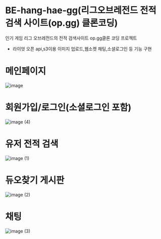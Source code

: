 # BE-hang-hae-gg(리그오브레전드 전적 검색 사이트(op.gg) 클론코딩)
인기 게임 리그 오브레전드의 전적 검색사이트 op.gg클론 코딩 프로젝트
- 라이엇 오픈 api,s3이용 이미지 업로드,웹소켓 채팅,소셜로그인 등 기능 구현

# 메인페이지
![image](https://github.com/kimsangwoo0505/BE-hang-hae-gg/assets/128295141/13cb38be-8d7b-4b28-8c7c-6dadccbe9ae1)
# 회원가입/로그인(소셜로그인 포함)
![image (4)](https://github.com/kimsangwoo0505/BE-hang-hae-gg/assets/128295141/cd436c2b-571e-4171-a2f3-8199a1df372e)
# 유저 전적 검색
![image (1)](https://github.com/kimsangwoo0505/BE-hang-hae-gg/assets/128295141/9743064f-e234-444a-ace8-2bd096dd051f)
# 듀오찾기 게시판
![image (2)](https://github.com/kimsangwoo0505/BE-hang-hae-gg/assets/128295141/18dc6d24-a770-43fc-adea-5269e2199007)
# 채팅
![image (3)](https://github.com/kimsangwoo0505/BE-hang-hae-gg/assets/128295141/a165dbbc-9640-44cb-ac9a-afcc142554ed)
